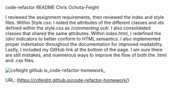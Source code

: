 code-refactor README
Chris Ochota-Feight

I reviewed the assignment requirements, then reviewed the index and style files. Within Style.css: I noted the attributes of the different classes and ids defined within the style.css as /*commenting out*/. I also consolidated classes that shared the same attributes. Within index.html, I redefined the    /*div*/ indicators to better conform to HTML semantics. I also implemented proper indentation throughout the documentation for improved readability. Lastly, I included my GitHub link at the bottom of the page. I am sure there are still mistakes, and nuemerous ways to improve the flow of both the .html and .css files. 

![cofeight github io_code-refactor-homework_](https://user-images.githubusercontent.com/90120907/133729828-82d30974-be2c-4229-96b6-e0b4f01ff5bb.png)


URL: (https://cofeight.github.io/code-refactor-homework/)